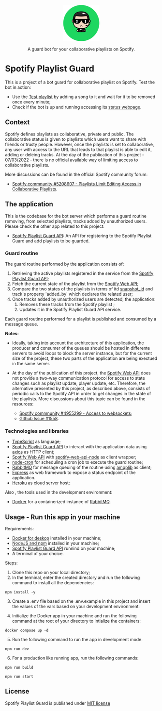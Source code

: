 <p align="center">
  <img src="./public/images/guardBot-1db954-circle.png" width="120" alt="Guard Bot Logo" />
</p>
<p align="center">A guard bot for your collaborative playlists on Spotify.</p>
  
# Spotify Playlist Guard
This is a project of a bot guard for collaborative playlist on Spotify. Test the bot in action:
- Use the [Test playlist](https://open.spotify.com/playlist/5wkdAzv8ZArH5cyvXQTRYe) by adding a song to it and wait for it to be removed once every minute;
- Check if the bot is up and running accessing its [status webpage](https://spotify-playlist-guard.herokuapp.com/).

## Context
Spotify defines playlists as collaborative, private and public. The collaborative status is given to playlists which users want to share with friends or trusty people. However, once the playlists is set to collaborative, any user with access to the URL that leads to that playlist is able to edit it, adding or deleing tracks. At the day of the publication of this project - 07/03/2022 - there is no official available way of limiting access to collaborative playlists.

More discussions can be found in the official Spotify community forum:

- [Spotify commnunity #5208607 - Playlists Limit Editing Access in Collaborative Playlists](https://community.spotify.com/t5/Live-Ideas/Playlists-Limit-Editing-Access-in-Collaborative-Playlists/idi-p/5208607).

## The application
This is the codebase for the bot server which performs a guard routine removing, from selected playlists, tracks added by unauthorized users. Please check the other app related to this project:

- [Spotify Playlist Guard API](https://github.com/marcus-castanho/spotify-playlist-guard-api): An API for registering to the Spotify Playlist Guard and add playlists to be guarded.

### Guard routine
The guard routine performed by the application consists of: 
1. Retrieving the active playlists registered in the service from the [Spotify Playlist Guard API](https://github.com/marcus-castanho/spotify-playlist-guard-api);
2. Fetch the current state of the playlist from the [Spotify Web API](https://developer.spotify.com/documentation/web-api/);
3. Compare the two states of the playlists in terms of itd [snapshot_id](https://developer.spotify.com/documentation/general/guides/working-with-playlists/#version-control-and-snapshots) and track's property 'added_by' which declares the related user;
4. Once tracks added by unauthorized users are detected, the application:
    1. Removes these tracks from the Spotify playlist ;
    2. Updates it in the Spotify Playlist Guard API service.

Each guard routine performed for a playlist is published and consumed by a message queue.

**Notes:** 
- Ideally, taking into account the architecture of this application, the producer and consumer of the queues should be hosted in differente servers to avoid loops to block the server instance, but for the current size of the project, these two parts of the application are being exectued in the same server.
- At the day of the publication of this project, the [Spotify Web API](https://developer.spotify.com/documentation/web-api/) does not provide a two-way communication protocol for access to state changes such as playlist update, player update, etc. Therefore, the alternative presented by this project, as described above, consists of periodic calls to the Spotify API in order to get changes in the state of the playlists. More discussions about this topic can be found in the resources:

    - [Spotify commnunity #4955299 - Access to websockets](https://community.spotify.com/t5/Spotify-for-Developers/Access-to-websockets/td-p/4955299);
    - [Github Issue #1558](https://github.com/spotify/web-api/issues/1558).

### Technologies and libraries
- [TypeScript](https://www.typescriptlang.org/) as language;
- [Spotify Playlist Guard API](https://github.com/marcus-castanho/spotify-playlist-guard-api) to interact with the application data using [axios](https://axios-http.com/) as HTTP client;
- [Spotify Web API](https://developer.spotify.com/documentation/web-api/) with [spotify-web-api-node](https://github.com/thelinmichael/spotify-web-api-node) as client wrapper;
- [node-cron](https://github.com/node-cron/node-cron) for scheduling a cron job to execute the guard routine;
- [RabbitMQ](https://www.rabbitmq.com/) for message queuing of the routine using [amqplib](https://github.com/amqp-node/amqplib) as client;
- [Express](https://expressjs.com/) as web framework to expose a status endpoint of the application.
- [Heroku](https://www.heroku.com/) as cloud server host;

Also , the tools used in the development environment:

- [Docker](https://www.docker.com/) for a containerized instance of [RabbitMQ](https://hub.docker.com/_/rabbitmq).

## Usage - Run this app in your machine
Requirements:
- [Docker for deskop](https://www.docker.com/products/docker-desktop) installed in your machine;
- [NodeJS and npm](https://nodejs.org/en/) installed in your machine;
- [Spotify Playlist Guard API](https://github.com/marcus-castanho/spotify-playlist-guard-api) runnind on your machine;
- A terminal of your choice.

Steps:
1. Clone this repo on your local directory;
2. In the terminal, enter the created directory and run the following command to install all the dependencies:
```
npm install -y
```
3. Create a .env file based on the .env.example in this project and insert the values of the vars based on your development environment:

4. Initialize the Docker app in your machine and run the following command at the root of your directory to intialize the containers:
```
docker compose up -d
```
5. Run the following command to run the app in development mode:
```
npm run dev
```
6. For a production like running app, run the following commands:
```
npm run build
```
```
npm run start
```
## License
Spotify Playlist Guard is published under [MIT license](https://github.com/marcus-castanho/spotify_playlist_guard/blob/main/LICENSE)